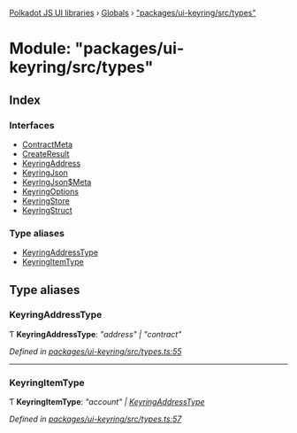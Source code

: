 [Polkadot JS UI libraries](../README.md) › [Globals](../globals.md) › ["packages/ui-keyring/src/types"](_packages_ui_keyring_src_types_.md)

# Module: "packages/ui-keyring/src/types"

## Index

### Interfaces

* [ContractMeta](../interfaces/_packages_ui_keyring_src_types_.contractmeta.md)
* [CreateResult](../interfaces/_packages_ui_keyring_src_types_.createresult.md)
* [KeyringAddress](../interfaces/_packages_ui_keyring_src_types_.keyringaddress.md)
* [KeyringJson](../interfaces/_packages_ui_keyring_src_types_.keyringjson.md)
* [KeyringJson$Meta](../interfaces/_packages_ui_keyring_src_types_.keyringjson_meta.md)
* [KeyringOptions](../interfaces/_packages_ui_keyring_src_types_.keyringoptions.md)
* [KeyringStore](../interfaces/_packages_ui_keyring_src_types_.keyringstore.md)
* [KeyringStruct](../interfaces/_packages_ui_keyring_src_types_.keyringstruct.md)

### Type aliases

* [KeyringAddressType](_packages_ui_keyring_src_types_.md#keyringaddresstype)
* [KeyringItemType](_packages_ui_keyring_src_types_.md#keyringitemtype)

## Type aliases

###  KeyringAddressType

Ƭ **KeyringAddressType**: *"address" | "contract"*

*Defined in [packages/ui-keyring/src/types.ts:55](https://github.com/polkadot-js/ui/blob/ccfa7307/packages/ui-keyring/src/types.ts#L55)*

___

###  KeyringItemType

Ƭ **KeyringItemType**: *"account" | [KeyringAddressType](_packages_ui_keyring_src_types_.md#keyringaddresstype)*

*Defined in [packages/ui-keyring/src/types.ts:57](https://github.com/polkadot-js/ui/blob/ccfa7307/packages/ui-keyring/src/types.ts#L57)*
